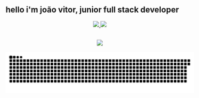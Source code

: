 ## hello i'm joão vitor, junior full stack developer
<div align="center">
  <a href="https://github.com/Ocults">
  <img height="180em" src="https://github-readme-stats.vercel.app/api?username=Ocults&show_icons=true&theme=tokyonight&include_all_commits=true&count_private=true"/>
  <img height="180em" src="https://github-readme-stats.vercel.app/api/top-langs/?username=Ocults&layout=compact&langs_count=7&theme=tokyonight"/>
</div>

<div style="display: inline_block"><br>
<p align="center">
  <a href="https://skillicons.dev">
    <img src="https://skillicons.dev/icons?i=git,html,css,js,typescript,python,react,cpp,linux,neovim,vscode" />
  </a>
</p>
</div>

![Snake animation](https://github.com/Ocults/Ocults/blob/output/github-contribution-grid-snake.svg)
